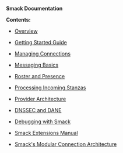 **Smack Documentation**

**Contents:**

  * [Overview](overview.md)
  * [Getting Started Guide](gettingstarted.md)
  * [Managing Connections](connections.md)
  * [Messaging Basics](messaging.md)
  * [Roster and Presence](roster.md)
  * [Processing Incoming Stanzas](processing.md)
  * [Provider Architecture](providers.md)
  * [DNSSEC and DANE](dnssec.md)
  * [Debugging with Smack](debugging.md)

  * [Smack Extensions Manual](extensions/index.md)
  * [Smack's Modular Connection Architecture](connection-modules.md)
